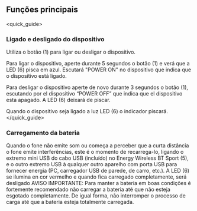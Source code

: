 ## Funções principais
<quick_guide>
### Ligado e desligado do dispositivo

Utiliza o botão (1) para ligar ou desligar o dispositivo.

Para ligar o dispositivo, aperte durante 5 segundos o botão (1) e verá que a LED (6) pisca em azul. Escutará "POWER ON" no dispositivo que indica que o dispositivo está ligado.

Para desligar o dispositivo aperte de novo durante 3 segundos o botão (1), escutando por el dispositivo “POWER OFF” que indica que el dispositivo esta apagado. A LED (6) deixará de piscar.

Quando o dispositivo seja ligado a luz LED (6) o indicador piscará.
</quick_guide>
### Carregamento da bateria

Quando o fone não emite som ou começa a perceber que a curta distância o fone emite interferências, este é o momento de recarrega-lo, ligando o extremo mini USB do cabo USB (incluído) no Energy Wireless BT Sport (5), e o outro extremo USB à qualquer outro aparelho com porta USB para fornecer energia (PC, carregador USB de parede, de carro, etc.). A LED (6) se ilumina en cor vermelho e quando fica carregado completamente, será desligado
AVISO IMPORTANTE: Para manter a bateria em boas condições é fortemente recomendado não carregar a bateria até que não esteja esgotado completamente. De igual forma, não interromper o processo de carga até que a bateria esteja totalmente carregada. 
